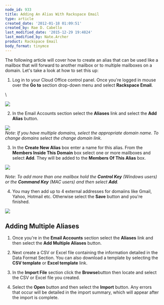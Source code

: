 ```yaml
---
node_id: 933
title: Adding An Alias With Rackspace Email
type: article
created_date: '2012-01-18 01:09:51'
created_by: Rae D. Cabello
last_modified_date: '2015-12-29 19:4824'
last_modified_by: Nate.Archer
product: Rackspace Email
body_format: tinymce
---
```


The following article will cover how to create an alias that can be used
like a mailbox that will forward to another mailbox or to multiple
mailboxes on a domain. Let's take a look at how to set this up: 

1. Log in to your Cloud Office control panel. Once you're logged in
mouse over the **Go to** section drop-down menu and select **Rackspace
Email**.

\

 ![](http://c4162713.r13.cf2.rackcdn.com/(E%26A)RackspaceEmailAlias.png) 

2. In the Email Accounts section select the **Aliases** link and select
the **Add Alias** button.

![](http://c4162713.r13.cf2.rackcdn.com/(E%26A)RackspaceEmailAlias2.png) \
 *Note*: *If you have multiple domains, select the appropriate domain
name. To change domains select the change domain link.* 

3. In the **Create New Alias** box enter a name for this alias. From
the **Members Inside This Domain** box select one or more mailboxes and
select **Add**. They will be added to the **Members Of This Alias** box.

![](http://c4162713.r13.cf2.rackcdn.com/(E%26A)RackspaceEmailAlias3.png) 

*Note*: *To add more than one mailbox hold the **Control Key** (Windows
users) or the **Command Key** (MAC users) and then select **Add**.* 

4. You may then add up to 4 external addresses for domaiins like Gmail,
Yahoo, Hotmail etc. Otherwise select the **Save** button and you're
finished.

![](http://c4162713.r13.cf2.rackcdn.com/(E%26A)RackspaceEmailAlias4.png)   

 

Adding Multiple Aliases
-----------------------

1. Once you're in the **Email Accounts** section select the **Aliases**
link and then select the **Add Multiple Aliases** button.

2. Next create a CSV or Excel file containing the information detailed
in the Data Format Section. You can also download a template by
selecting the **CSV template** or **Excel template** link.

3. In the **Import File** section click the **Browse**button then
locate and select the CSV or Excel file you created.

4. Select the **Open** button and then select the **Import** button.
Any errors that occur will be detailed in the import summary, which will
appear after the import is complete.   

   

